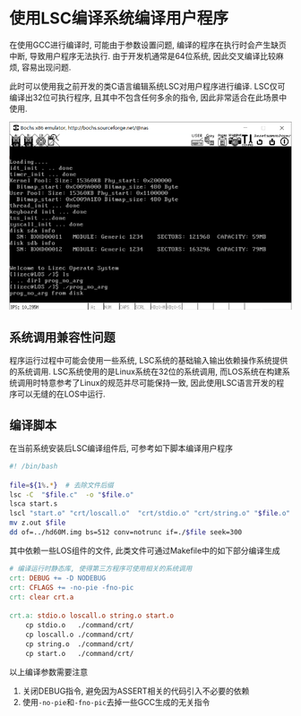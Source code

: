 使用LSC编译系统编译用户程序
=============================


在使用GCC进行编译时, 可能由于参数设置问题, 编译的程序在执行时会产生缺页中断, 导致用户程序无法执行. 由于开发机通常是64位系统, 因此交叉编译比较麻烦, 容易出现问题.

此时可以使用我之前开发的类C语言编辑系统LSC对用户程序进行编译. LSC仅可编译出32位可执行程序, 且其中不包含任何多余的指令, 因此非常适合在此场景中使用.

![系统执行示例](doc/images/执行用户进程.PNG)


系统调用兼容性问题
-----------------------

程序运行过程中可能会使用一些系统, LSC系统的基础输入输出依赖操作系统提供的系统调用. LSC系统使用的是Linux系统在32位的系统调用, 而LOS系统在构建系统调用时特意参考了Linux的规范并尽可能保持一致, 因此使用LSC语言开发的程序可以无缝的在LOS中运行.


编译脚本
------------

在当前系统安装后LSC编译组件后, 可参考如下脚本编译用户程序


```sh
#! /bin/bash

file=${1%.*}  # 去除文件后缀
lsc -C  "$file.c"  -o "$file.o"
lsca start.s
lscl "start.o" "crt/loscall.o"  "crt/stdio.o" "crt/string.o" "$file.o" 
mv z.out $file
dd of=../hd60M.img bs=512 conv=notrunc if=./$file seek=300
```

其中依赖一些LOS组件的文件, 此类文件可通过Makefile中的如下部分编译生成

```makefile
# 编译运行时静态库, 使得第三方程序可使用相关的系统调用
crt: DEBUG += -D NODEBUG
crt: CFLAGS += -no-pie -fno-pic
crt: clear crt.a

crt.a: stdio.o loscall.o string.o start.o
	cp stdio.o   ./command/crt/
	cp loscall.o ./command/crt/
	cp string.o  ./command/crt/
	cp start.o   ./command/crt/
```

以上编译参数需要注意
1. 关闭DEBUG指令, 避免因为ASSERT相关的代码引入不必要的依赖
2. 使用`-no-pie`和`-fno-pic`去掉一些GCC生成的无关指令